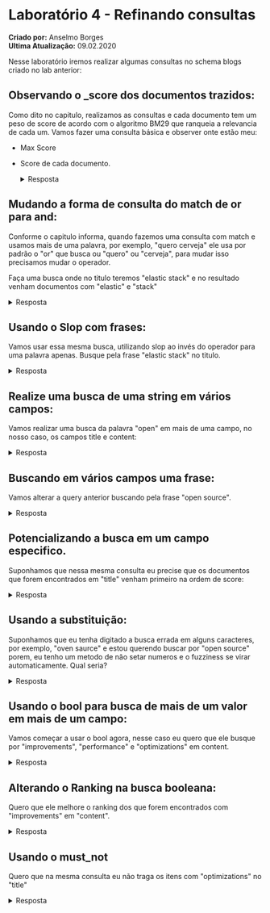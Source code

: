 # Laboratório 4 - Refinando consultas
**Criado por:** Anselmo Borges<br>
**Ultima Atualização:** 09.02.2020

Nesse laboratório iremos realizar algumas consultas no schema blogs criado no lab anterior:

## Observando o _score dos documentos trazidos:
Como dito no capitulo, realizamos as consultas e cada documento tem um peso de score de acordo com o algoritmo BM29 que ranqueia a relevancia de cada um. Vamos fazer uma consulta básica e observer onte estão meu:
* Max Score
* Score de cada documento.

    <details>
      <summary>Resposta</summary>
        <!-- language: lang-json -->
            
        GET blogs/_search
         {
          "query": {
            "match": {
              "content": "elastic"
            }
          }
        }

    </details>

## Mudando a forma de consulta do match de or para and:
Conforme o capitulo informa, quando fazemos uma consulta com  match e usamos mais de uma palavra, por exemplo, "quero cerveja" ele usa por padrão o "or" que busca ou "quero" ou "cerveja", para mudar isso precisamos mudar o operador.

Faça uma busca onde no titulo teremos "elastic stack" e no resultado venham documentos com "elastic" e "stack"
   <details>
      <summary>Resposta</summary>
        <!-- language: lang-json -->

        GET blogs/_search
        {
          "query": {
            "match": {
              "title": {
                "query": "elastic stack",
                "operator": "and"
              }
            }
          }
        }
  </details>

## Usando o Slop com frases:
Vamos usar essa mesma busca, utilizando slop ao invés do operador para uma palavra apenas. Busque pela frase "elastic stack" no titulo.

   <details>
      <summary>Resposta</summary>
        <!-- language: lang-json -->

        GET blogs/_search
        {
          "query": {
            "match_phrase": {
              "title": {
                "query": "elastic stack",
                "slop": 1
              }
            }
          }
        }
  </details>

## Realize uma busca de uma string em vários campos:
Vamos realizar uma busca da palavra "open" em mais de uma campo, no nosso caso, os campos title e content:

   <details>
      <summary>Resposta</summary>
        <!-- language: lang-json -->

        GET blogs/_search
        {
          "query": {
            "multi_match": {
              "query": "open",
              "fields": [
                "title",
                "content"
              ]
            }
          }
        }
  </details>

## Buscando em vários campos uma frase:
Vamos alterar a query anterior buscando pela frase "open source".

   <details>
      <summary>Resposta</summary>
        <!-- language: lang-json -->

        GET blogs/_search
        {
          "query": {
            "multi_match": {
              "query": "open source",
              "fields": [
                "title",
                "content"
              ],
              "type" : "phrase"
            }
          }
        }
  </details>

## Potencializando a busca em um campo especifico.
Suponhamos que nessa mesma consulta eu precise que os documentos que forem encontrados em "title" venham primeiro na ordem de score:

   <details>
      <summary>Resposta</summary>
        <!-- language: lang-json -->

        GET blogs/_search
        {
          "query": {
            "multi_match": {
              "query": "open source",
              "fields": [
                "title^2",
                "content"
              ],
              "type" : "phrase"
            }
          }
        }
  </details>

## Usando a substituição:
Suponhamos que eu tenha digitado a busca errada em alguns caracteres, por exemplo, "oven saurce" e estou querendo buscar por "open source" porem, eu tenho um metodo de não setar numeros e o fuzziness se virar automaticamente. Qual seria?

   <details>
      <summary>Resposta</summary>
        <!-- language: lang-json -->

        GET blogs/_search
        {
          "_source": "title",
          "query": {
            "match": {
              "title": {
                "query" : "oven sauce",
                "fuzziness": "auto"
              }
            }
          }
        }
  </details>

## Usando o bool para busca de mais de um valor em mais de um campo:

Vamos começar a usar o bool agora, nesse caso eu quero que ele busque por "improvements", "performance" e "optimizations" em content.

   <details>
      <summary>Resposta</summary>
        <!-- language: lang-json -->

        GET blogs/_search 
        {
          "query": {
            "bool": {
              "must": [
                {
                  "match": {
                    "content": "performance"
                  }
                },
                {
                  "match": {
                    "content": "optimizations"
                  }
                },
                {
                  "match": {
                    "content": "improvements"
                  }
                }
                ]
            }
          }
        }
  </details>

## Alterando o Ranking na busca booleana:
Quero que ele melhore o ranking dos que forem encontrados com "improvements" em "content".

   <details>
      <summary>Resposta</summary>
        <!-- language: lang-json -->
        
        GET blogs/_search 
        {
          "query" : {
            "bool": {
              "must": [
                {
                  "match": {
                    "content": "performance"
                  }
                },
                {
                  "match": {
                    "content": "optimizations"
                  }
                }
              ],
              "should": [
                {
                  "match" : {
                    "content": "improvements"
                  }
                }
              ]
            }
          }
        }
  </details>

## Usando o must_not
Quero que na mesma consulta eu não traga os itens com "optimizations" no "title"

   <details>
      <summary>Resposta</summary>
        <!-- language: lang-json -->
        
        GET blogs/_search 
        {
          "query" : {
            "bool": {
              "must": [
                {
                  "match": {
                    "content": "performance"
                  }
                }
              ],
              "must_not": [
                {
                  "match": {
                    "title": "optimizations"
                  }
                }
              ], 
              "should": [
                {
                  "match" : {
                    "content": "improvements"
                  }
                }
              ]
            }
          }
        }
  </details>

